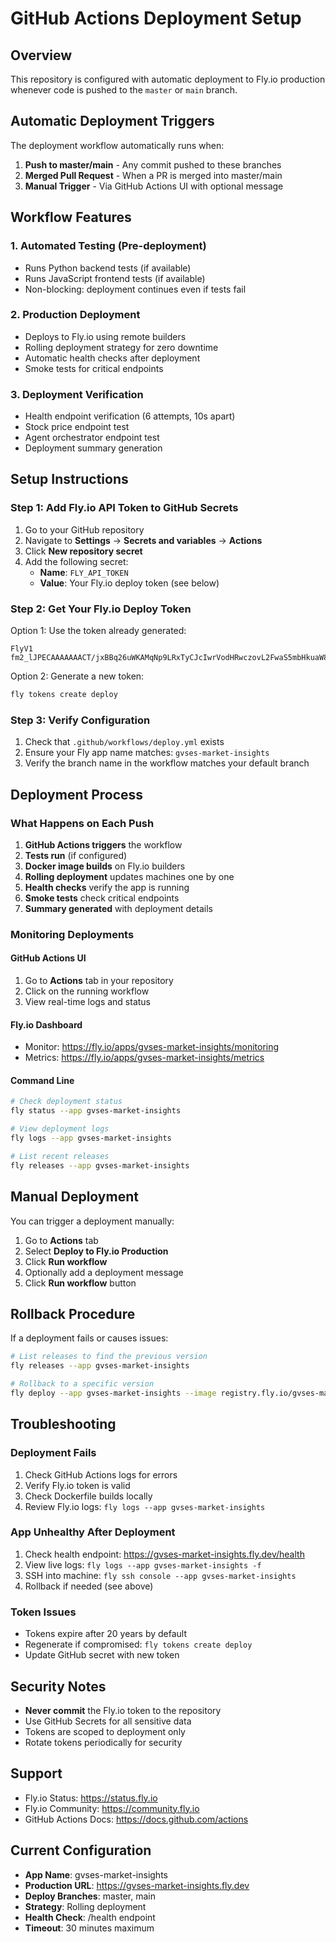 # GitHub Actions Deployment Setup

## Overview
This repository is configured with automatic deployment to Fly.io production whenever code is pushed to the `master` or `main` branch.

## Automatic Deployment Triggers

The deployment workflow automatically runs when:
1. **Push to master/main** - Any commit pushed to these branches
2. **Merged Pull Request** - When a PR is merged into master/main
3. **Manual Trigger** - Via GitHub Actions UI with optional message

## Workflow Features

### 1. Automated Testing (Pre-deployment)
- Runs Python backend tests (if available)
- Runs JavaScript frontend tests (if available)
- Non-blocking: deployment continues even if tests fail

### 2. Production Deployment
- Deploys to Fly.io using remote builders
- Rolling deployment strategy for zero downtime
- Automatic health checks after deployment
- Smoke tests for critical endpoints

### 3. Deployment Verification
- Health endpoint verification (6 attempts, 10s apart)
- Stock price endpoint test
- Agent orchestrator endpoint test
- Deployment summary generation

## Setup Instructions

### Step 1: Add Fly.io API Token to GitHub Secrets

1. Go to your GitHub repository
2. Navigate to **Settings** → **Secrets and variables** → **Actions**
3. Click **New repository secret**
4. Add the following secret:
   - **Name**: `FLY_API_TOKEN`
   - **Value**: Your Fly.io deploy token (see below)

### Step 2: Get Your Fly.io Deploy Token

Option 1: Use the token already generated:
```
FlyV1 fm2_lJPECAAAAAAACT/jxBBq26uWKAMqNp9LRxTyCJcIwrVodHRwczovL2FwaS5mbHkuaW8vdjGWAJLOABGjiB8Lk7lodHRwczovL2FwaS5mbHkuaW8vYWFhL3YxxDxowu25il11te9cJ5o1zp7s3ue9PTjW6XyClra0xsXJQbJtsw5ioVLqVSnfPoGRwBdwyYgDODP/9AjP0tDETous+NbaU5rpbiONGI9FVEZCEA5ZMtFwxS+LjMB8RTu+Roh0K26osODEw1wNtMVlBs5EPyTk8xwh69m1D8HoIxztKYS7KmnKi0mPhMW+MA2SlAORgc4AkM+gHwWRgqdidWlsZGVyH6J3Zx8BxCA9TtGJtjOhSH/HOt+w1bjpDCDwv1q6InCehjddAvn4dw==,fm2_lJPETous+NbaU5rpbiONGI9FVEZCEA5ZMtFwxS+LjMB8RTu+Roh0K26osODEw1wNtMVlBs5EPyTk8xwh69m1D8HoIxztKYS7KmnKi0mPhMW+MMQQLGB0opaNo0COZ3P4GUekLMO5aHR0cHM6Ly9hcGkuZmx5LmlvL2FhYS92MZgEks5o2hW0zo5yG9IXzgAQ89YKkc4AEPPWDMQQzDk7C1vwk9BDo/eA5V6UC8Qg33l1RdB2vPfVX0hsYVQFBsdvGBSiVg0tz1Vpz0HyigM=
```

Option 2: Generate a new token:
```bash
fly tokens create deploy
```

### Step 3: Verify Configuration

1. Check that `.github/workflows/deploy.yml` exists
2. Ensure your Fly app name matches: `gvses-market-insights`
3. Verify the branch name in the workflow matches your default branch

## Deployment Process

### What Happens on Each Push

1. **GitHub Actions triggers** the workflow
2. **Tests run** (if configured)
3. **Docker image builds** on Fly.io builders
4. **Rolling deployment** updates machines one by one
5. **Health checks** verify the app is running
6. **Smoke tests** check critical endpoints
7. **Summary generated** with deployment details

### Monitoring Deployments

#### GitHub Actions UI
1. Go to **Actions** tab in your repository
2. Click on the running workflow
3. View real-time logs and status

#### Fly.io Dashboard
- Monitor: https://fly.io/apps/gvses-market-insights/monitoring
- Metrics: https://fly.io/apps/gvses-market-insights/metrics

#### Command Line
```bash
# Check deployment status
fly status --app gvses-market-insights

# View deployment logs
fly logs --app gvses-market-insights

# List recent releases
fly releases --app gvses-market-insights
```

## Manual Deployment

You can trigger a deployment manually:

1. Go to **Actions** tab
2. Select **Deploy to Fly.io Production**
3. Click **Run workflow**
4. Optionally add a deployment message
5. Click **Run workflow** button

## Rollback Procedure

If a deployment fails or causes issues:

```bash
# List releases to find the previous version
fly releases --app gvses-market-insights

# Rollback to a specific version
fly deploy --app gvses-market-insights --image registry.fly.io/gvses-market-insights:deployment-[ID]
```

## Troubleshooting

### Deployment Fails
1. Check GitHub Actions logs for errors
2. Verify Fly.io token is valid
3. Check Dockerfile builds locally
4. Review Fly.io logs: `fly logs --app gvses-market-insights`

### App Unhealthy After Deployment
1. Check health endpoint: https://gvses-market-insights.fly.dev/health
2. View live logs: `fly logs --app gvses-market-insights -f`
3. SSH into machine: `fly ssh console --app gvses-market-insights`
4. Rollback if needed (see above)

### Token Issues
- Tokens expire after 20 years by default
- Regenerate if compromised: `fly tokens create deploy`
- Update GitHub secret with new token

## Security Notes

- **Never commit** the Fly.io token to the repository
- Use GitHub Secrets for all sensitive data
- Tokens are scoped to deployment only
- Rotate tokens periodically for security

## Support

- Fly.io Status: https://status.fly.io
- Fly.io Community: https://community.fly.io
- GitHub Actions Docs: https://docs.github.com/actions

## Current Configuration

- **App Name**: gvses-market-insights
- **Production URL**: https://gvses-market-insights.fly.dev
- **Deploy Branches**: master, main
- **Strategy**: Rolling deployment
- **Health Check**: /health endpoint
- **Timeout**: 30 minutes maximum